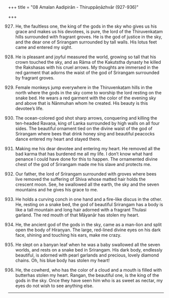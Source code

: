 +++
title = "08 Amalan Aadipirān - Thiruppāṇāzhvār (927-936)"

+++

927. He, the faultless one, the king of the gods in the sky
     who gives us his grace and makes us his devotees,
     is pure, the lord of the Thiruvenkaṭam hills
     surrounded with fragrant groves.
     He is the god of justice in the sky,
     and the dear one of Srirangam surrounded by tall walls.
     His lotus feet came and entered my sight.

928. He is pleasant and joyful measured the world,
     growing so tall that his crown touched the sky,
     and as Rāma of the Kakutstha dynasty
     he killed the Rakshasas with his cruel arrows.
     My thoughts are immersed in the red garment
     that adorns the waist of the god of Srirangam
     surrounded by fragrant groves.

929. Female monkeys jump everywhere
     in the Thiruvenkaṭam hills in the north
     where the gods in the sky come to worship
     the lord resting on the snake bed.
     He wears a red garment with the color of the evening sky
     and above that is Nānmuhan whom he created.
     His beauty is this devotee’s life.

930. The ocean-colored god shot sharp arrows,
     conquering and killing the ten-headed Ravaṇa, king of Lanka
     surrounded by high walls on all four sides.
     The beautiful ornament tied on the divine waist
     of the god of Srirangam
     where bees that drink honey sing
     and beautiful peacocks dance
     entered my heart and stayed there.

931. Making me his dear devotee and entering my heart.
     He removed all the bad karma that has burdened me all my life.
     I don’t know what hard penance I could have done for this to happen.
     The ornamented divine chest of the god of Srirangam
     made me his slave and protects me.

932. Our father, the lord of Srirangam
     surrounded with groves where bees live
     removed the suffering of Shiva
     whose matted hair holds the crescent moon.
     See, he swallowed all the earth,
     the sky and the seven mountains
     and he gives his grace to me.

933. He holds a curving conch in one hand
     and a fire-like discus in the other.
     He, resting on a snake bed,
     the god of beautiful Srirangam
     has a body is like a tall mountain
     and long hair adorned with a fragrant Thulasi garland.
     The red mouth of that Māyanār has stolen my heart.

934. He, the ancient god of the gods in the sky,
     came as a man-lion and split open the body of Hiraṇyan.
     The large, red-lined divine eyes on his dark face,
     shining and touching his ears, make me crazy.

935. He slept on a banyan leaf when he was a baby
     swallowed all the seven worlds,
     and rests on a snake bed in Srirangam.
     His dark body, endlessly beautiful,
     is adorned with pearl garlands
     and precious, lovely diamond chains.
     Oh, his blue body has stolen my heart!

936. He, the cowherd, who has the color of a cloud
     and a mouth is filled with butterhas stolen my heart.
     Rangan, the beautiful one, is the king of the gods in the sky.
     Once they have seen him who is as sweet as nectar,
     my eyes do not wish to see anything else.
-------------------
